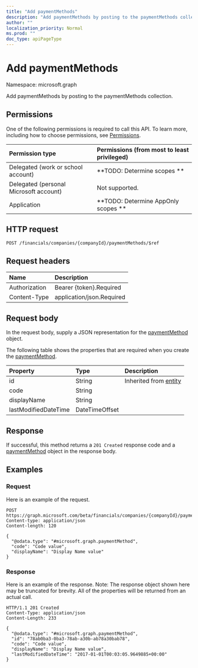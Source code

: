 ```yaml
---
title: "Add paymentMethods"
description: "Add paymentMethods by posting to the paymentMethods collection."
author: ""
localization_priority: Normal
ms.prod: ""
doc_type: apiPageType
---
```


# Add paymentMethods

Namespace: microsoft.graph

Add paymentMethods by posting to the paymentMethods collection.

## Permissions
One of the following permissions is required to call this API. To learn more, including how to choose permissions, see [Permissions](/concepts/permissions-reference.md).

|Permission type|Permissions (from most to least privileged)|
|:---|:---|
|Delegated (work or school account)|**TODO: Determine scopes **|
|Delegated (personal Microsoft account)|Not supported.|
|Application|**TODO: Determine AppOnly scopes **|

## HTTP request
<!-- {
  "blockType": "ignored"
}
-->
``` http
POST /financials/companies/{companyId}/paymentMethods/$ref
```

## Request headers
|Name|Description|
|:---|:---|
|Authorization|Bearer {token}.Required|
|Content-Type|application/json.Required|

## Request body
In the request body, supply a JSON representation for the [paymentMethod](../resources/paymentmethod.md) object.

The following table shows the properties that are required when you create the [paymentMethod](../resources/paymentmethod.md).

|Property|Type|Description|
|:---|:---|:---|
|id|String| Inherited from [entity](../resources/entity.md)|
|code|String||
|displayName|String||
|lastModifiedDateTime|DateTimeOffset||



## Response
If successful, this method returns a `201 Created` response code and a [paymentMethod](../resources/paymentmethod.md) object in the response body.

## Examples

### Request
Here is an example of the request.
<!-- {
  "blockType": "request",
  "name": "create_paymentmethod_from_"
}
-->
``` http
POST https://graph.microsoft.com/beta/financials/companies/{companyId}/paymentMethods
Content-type: application/json
Content-length: 120

{
  "@odata.type": "#microsoft.graph.paymentMethod",
  "code": "Code value",
  "displayName": "Display Name value"
}
```

### Response
Here is an example of the response. Note: The response object shown here may be truncated for brevity. All of the properties will be returned from an actual call.
<!-- {
  "blockType": "response",
  "truncated": true,
  "@odata.type": "microsoft.graph.paymentmethod"
}
-->
``` http
HTTP/1.1 201 Created
Content-Type: application/json
Content-Length: 233

{
  "@odata.type": "#microsoft.graph.paymentMethod",
  "id": "78ab0ba3-0ba3-78ab-a30b-ab78a30bab78",
  "code": "Code value",
  "displayName": "Display Name value",
  "lastModifiedDateTime": "2017-01-01T00:03:05.9649885+00:00"
}
```

